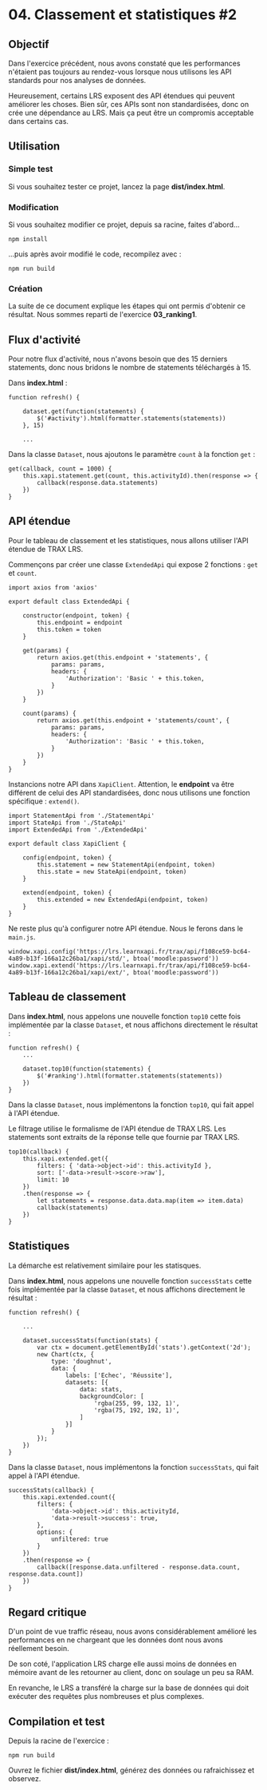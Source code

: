 # 04. Classement et statistiques #2


## Objectif

Dans l'exercice précédent, nous avons constaté que les performances
n'étaient pas toujours au rendez-vous lorsque nous utilisons les API standards
pour nos analyses de données.

Heureusement, certains LRS exposent des API étendues qui peuvent améliorer les choses.
Bien sûr, ces APIs sont non standardisées, donc on crée une dépendance au LRS.
Mais ça peut être un compromis acceptable dans certains cas.


## Utilisation

### Simple test

Si vous souhaitez tester ce projet, lancez la page **dist/index.html**.

### Modification

Si vous souhaitez modifier ce projet, depuis sa racine, faites d'abord...
```
npm install
```
...puis après avoir modifié le code, recompilez avec :
```
npm run build
```

### Création

La suite de ce document explique les étapes qui ont permis d'obtenir ce résultat.
Nous sommes reparti de l'exercice **03_ranking1**.


## Flux d'activité

Pour notre flux d'activité, nous n'avons besoin que des 15 derniers statements,
donc nous bridons le nombre de statements téléchargés à 15.

Dans **index.html** :

```
function refresh() {

    dataset.get(function(statements) {
        $('#activity').html(formatter.statements(statements))
    }, 15)

    ...
```

Dans la classe `Dataset`, nous ajoutons le paramètre `count` à la fonction `get` :

```
get(callback, count = 1000) {
    this.xapi.statement.get(count, this.activityId).then(response => {
        callback(response.data.statements)
    })
}
```


## API étendue

Pour le tableau de classement et les statistiques, nous allons utiliser l'API étendue de TRAX LRS.

Commençons par créer une classe `ExtendedApi` qui expose 2 fonctions : `get` et `count`.

```
import axios from 'axios'

export default class ExtendedApi {

    constructor(endpoint, token) {
        this.endpoint = endpoint
        this.token = token
    }

    get(params) {
        return axios.get(this.endpoint + 'statements', {
            params: params,
            headers: {
                'Authorization': 'Basic ' + this.token,
            }
        })
    }

    count(params) {
        return axios.get(this.endpoint + 'statements/count', {
            params: params,
            headers: {
                'Authorization': 'Basic ' + this.token,
            }
        })
    }
}
```

Instancions notre API dans `XapiClient`. Attention, le **endpoint** va être différent
de celui des API standardisées, donc nous utilisons une fonction spécifique : `extend()`.

```
import StatementApi from './StatementApi'
import StateApi from './StateApi'
import ExtendedApi from './ExtendedApi'

export default class XapiClient {

    config(endpoint, token) {
        this.statement = new StatementApi(endpoint, token)
        this.state = new StateApi(endpoint, token)
    }

    extend(endpoint, token) {
        this.extended = new ExtendedApi(endpoint, token)
    }
}
```

Ne reste plus qu'à configurer notre API étendue. Nous le ferons dans le `main.js`.

```
window.xapi.config('https://lrs.learnxapi.fr/trax/api/f108ce59-bc64-4a89-b13f-166a12c26ba1/xapi/std/', btoa('moodle:password'))
window.xapi.extend('https://lrs.learnxapi.fr/trax/api/f108ce59-bc64-4a89-b13f-166a12c26ba1/xapi/ext/', btoa('moodle:password'))
```


## Tableau de classement

Dans **index.html**, nous appelons une nouvelle fonction `top10` cette fois implémentée
par la classe `Dataset`, et nous affichons directement le résultat :

```
function refresh() {
    ... 

    dataset.top10(function(statements) {
        $('#ranking').html(formatter.statements(statements))
    })
}
```

Dans la classe `Dataset`, nous implémentons la fonction `top10`,
qui fait appel à l'API étendue.

Le filtrage utilise le formalisme de l'API étendue de TRAX LRS.
Les statements sont extraits de la réponse telle que fournie par TRAX LRS.

```
top10(callback) {
    this.xapi.extended.get({
        filters: { 'data->object->id': this.activityId },
        sort: ['-data->result->score->raw'],
        limit: 10
    })
    .then(response => {
        let statements = response.data.data.map(item => item.data)
        callback(statements)
    })
}
```


## Statistiques

La démarche est relativement similaire pour les statisques.

Dans **index.html**, nous appelons une nouvelle fonction `successStats` cette fois implémentée
par la classe `Dataset`, et nous affichons directement le résultat :

```
function refresh() {

    ...

    dataset.successStats(function(stats) {
        var ctx = document.getElementById('stats').getContext('2d');
        new Chart(ctx, {
            type: 'doughnut',
            data: {
                labels: ['Echec', 'Réussite'],
                datasets: [{
                    data: stats,
                    backgroundColor: [
                        'rgba(255, 99, 132, 1)',
                        'rgba(75, 192, 192, 1)',
                    ]
                }]
            }
        });
    })
}
```

Dans la classe `Dataset`, nous implémentons la fonction `successStats`,
qui fait appel à l'API étendue.

```
successStats(callback) {
    this.xapi.extended.count({
        filters: { 
            'data->object->id': this.activityId,
            'data->result->success': true,
        },
        options: {
            unfiltered: true
        }
    })
    .then(response => {
        callback([response.data.unfiltered - response.data.count, response.data.count])
    })
}
```


## Regard critique

D'un point de vue traffic réseau, nous avons considérablement amélioré les performances
en ne chargeant que les données dont nous avons réellement besoin.

De son coté, l'application LRS charge elle aussi moins de données en mémoire avant de les
retourner au client, donc on soulage un peu sa RAM.

En revanche, le LRS a transféré la charge sur la base de données qui doit exécuter
des requêtes plus nombreuses et plus complexes.



## Compilation et test

Depuis la racine de l'exercice :
```
npm run build
```

Ouvrez le fichier **dist/index.html**, générez des données ou rafraichissez et observez.
